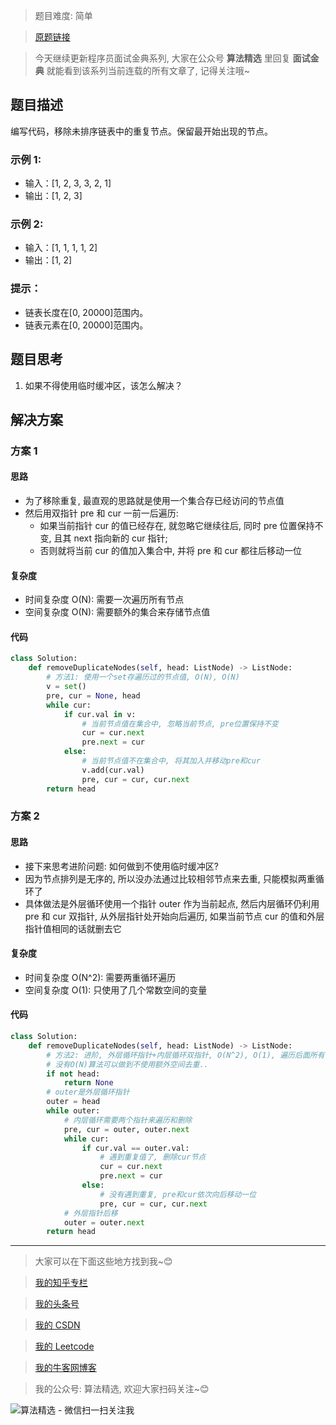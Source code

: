 > 题目难度: 简单

> [原题链接](https://leetcode-cn.com/problems/remove-duplicate-node-lcci/)

> 今天继续更新程序员面试金典系列, 大家在公众号 **算法精选** 里回复 **面试金典** 就能看到该系列当前连载的所有文章了, 记得关注哦~

## 题目描述

编写代码，移除未排序链表中的重复节点。保留最开始出现的节点。

### 示例 1:

- 输入：[1, 2, 3, 3, 2, 1]
- 输出：[1, 2, 3]

### 示例 2:

- 输入：[1, 1, 1, 1, 2]
- 输出：[1, 2]

### 提示：

- 链表长度在[0, 20000]范围内。
- 链表元素在[0, 20000]范围内。

## 题目思考

1. 如果不得使用临时缓冲区，该怎么解决？

## 解决方案

### 方案 1

#### 思路

- 为了移除重复, 最直观的思路就是使用一个集合存已经访问的节点值
- 然后用双指针 pre 和 cur 一前一后遍历:
  - 如果当前指针 cur 的值已经存在, 就忽略它继续往后, 同时 pre 位置保持不变, 且其 next 指向新的 cur 指针;
  - 否则就将当前 cur 的值加入集合中, 并将 pre 和 cur 都往后移动一位

#### 复杂度

- 时间复杂度 O(N): 需要一次遍历所有节点
- 空间复杂度 O(N): 需要额外的集合来存储节点值

#### 代码

```python
class Solution:
    def removeDuplicateNodes(self, head: ListNode) -> ListNode:
        # 方法1: 使用一个set存遍历过的节点值, O(N), O(N)
        v = set()
        pre, cur = None, head
        while cur:
            if cur.val in v:
                # 当前节点值在集合中, 忽略当前节点, pre位置保持不变
                cur = cur.next
                pre.next = cur
            else:
                # 当前节点值不在集合中, 将其加入并移动pre和cur
                v.add(cur.val)
                pre, cur = cur, cur.next
        return head
```

### 方案 2

#### 思路

- 接下来思考进阶问题: 如何做到不使用临时缓冲区?
- 因为节点排列是无序的, 所以没办法通过比较相邻节点来去重, 只能模拟两重循环了
- 具体做法是外层循环使用一个指针 outer 作为当前起点, 然后内层循环仍利用 pre 和 cur 双指针, 从外层指针处开始向后遍历, 如果当前节点 cur 的值和外层指针值相同的话就删去它

#### 复杂度

- 时间复杂度 O(N^2): 需要两重循环遍历
- 空间复杂度 O(1): 只使用了几个常数空间的变量

#### 代码

```python
class Solution:
    def removeDuplicateNodes(self, head: ListNode) -> ListNode:
        # 方法2: 进阶, 外层循环指针+内层循环双指针, O(N^2), O(1), 遍历后面所有节点看是否有相同的, 有的话全部删除
        # 没有O(N)算法可以做到不使用额外空间去重..
        if not head:
            return None
        # outer是外层循环指针
        outer = head
        while outer:
            # 内层循环需要两个指针来遍历和删除
            pre, cur = outer, outer.next
            while cur:
                if cur.val == outer.val:
                    # 遇到重复值了, 删除cur节点
                    cur = cur.next
                    pre.next = cur
                else:
                    # 没有遇到重复, pre和cur依次向后移动一位
                    pre, cur = cur, cur.next
            # 外层指针后移
            outer = outer.next
        return head
```

---

> 大家可以在下面这些地方找到我~😊

> [我的知乎专栏](https://zhuanlan.zhihu.com/c_1242508721932464128)

> [我的头条号](https://www.toutiao.com/c/user/1090304683804520/#mid=1671643017345028)

> [我的 CSDN](https://me.csdn.net/zjulyx1993)

> [我的 Leetcode](https://leetcode-cn.com/u/suibianfahui/)

> [我的牛客网博客](https://blog.nowcoder.net/zjulyx)

> 我的公众号: 算法精选, 欢迎大家扫码关注~😊

![算法精选 - 微信扫一扫关注我](https://mmbiz.qpic.cn/mmbiz_jpg/1KjZicMlYPMgZWmoL4eYcs6UcfmvsetDWME2YJyaCp9oT9z3U573FWENBNhyOByxYI0epew6O37hiaOhdh90QeJg/640?wx_fmt=jpeg&tp=webp&wxfrom=5&wx_lazy=1&wx_co=1)
